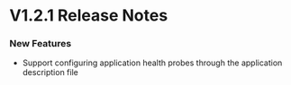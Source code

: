 # V1.2.1 Release Notes
### New Features
- Support configuring application health probes through the application description file